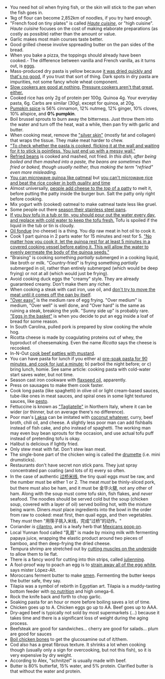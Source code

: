 - You need hot oil when frying fish, or the skin will stick to the pan when the fish goes in.
- 1kg of flour can become 2,852km of noodles, if you try hard enough.
- "French food on tiny plates" is called [_Haute cuisine_](https://en.wikipedia.org/wiki/Haute_cuisine), or "high cuisine". _Haute cuisine_ focuses on the cost of making elaborate preparations (as costly as possible) rather than the amount or value.
- Garlic makes most main courses taste better.
- Good grilled cheese involve sppreading butter on the pan sides of the bread.
- When you bake a pizza, the toppings should already have been cooked.- The difference between vanilla and French vanilla, as it turns out, is [eggs](https://www.seattletimes.com/life/food-drink/whats-the-difference-between-vanilla-and-french-vanilla/).
- Mass-produced dry pasta is yellow because [it was dried quickly and that's no good](https://www.lifegate.com/people/lifestyle/pasta), if you trust that sort of thing. Dark spots in dry pasta are impurities, not some fancy whole wheat component.
- [Slow cookers are good at nothing.](http://www.seriouseats.com/2016/10/why-pressure-cookers-are-better-than-slow-cookers.html) [Pressure cookers aren't that great, either.](https://news.ycombinator.com/item?id=13809891)
- Cooked rice has only 2g of protein per 100g. Quinoa 4g. Your everyday pasta, 6g. Carbs are similar (30g), except for quinoa, at 20g.
- [Pumpkin spice](https://en.wikipedia.org/wiki/Pumpkin_pie_spice) is 56% cinnamon, 12% nutmeg, 12% ginger, 10% cloves, 10% allspice, and **0% pumpkin**.
- Boil brussel sprouts to burn away the bitterness. Just throw them into the water and turn off the heat, wait a while, then pan fry with garlic and butter.
- When cooking meat, remove the ["silver skin"](http://www.genuineideas.com/ArticlesIndex/silverskin.html) (mostly fat and collagen) that wraps the tissue. They make meat harder to chew.
- ["To check whether the pasta is cooked, flicking it at the wall and waiting for it to stick is pointless. You just end up with a messy wall."](https://www.thelocal.it/20170717/ten-golden-rules-how-to-cook-pasta-like-the-italians-al-dente-chef)
- [Refried beans](https://en.wikipedia.org/wiki/Refried_beans) is cooked and mashed, not fried. _In this dish, after being boiled and then mashed into a paste, the beans are sometimes then fried or baked, though usually neither, thus making the term "refried" even more misleading._
- [You can microwave quinoa like oatmeal](https://www.reddit.com/r/EatCheapAndHealthy/comments/42ykrn/friendly_reminder_that_you_can_microwave_quinoa/) but [you can't microwave rice and beat the rice cooker in both quality and time](http://www.mennonitegirlscancook.ca/2017/05/microwave-rice.html)
- Almost universally, [people add cheese to the _top_ of a patty](https://www.youtube.com/watch?v=ERUugjLmwuY) to melt it, before putting the patty inside the burger bun. Salt the patty only right before cooking.
- Mix yogurt with (cooked) oatmeal to make oatmeal taste less like gruel.
- Some people out there [season their stainless steel pans](https://wholelifestylenutrition.com/health/how-to-cook-on-season-a-stainless-steel-pan-to-create-a-non-stick-surface/).
- [If you buy tofu in a tub or tin, you should pour out the water every day, and replace with cold water to keep the tofu fresh.](https://www.eatrightontario.ca/en/Articles/Cooking-Food-Preparation/Everything-You-Need-to-Know-About-Tofu!.aspx) Tofu is spoiled if the liquid in the tub or tin is cloudy.
- [Oil fondue](https://www.atelierdeschefs.fr/fr/recette/13686-fondue-bourguignonne.php) (no cheese) is a thing. You dip raw meat in hot oil to cook it.
- Cook 1 part quinoa in 2 parts water for 15 minutes and rest for 5. ["No matter how you cook it, let the quinoa rest for at least 5 minutes in a covered cooking vessel before eating it. This will allow the water to evenly permeate the body of the quinoa seeds."](http://www.iheartkeenwah.com/blog/2015/10/31/the-food-lab-examining-the-best-way-to-cook-quinoa-rice-cooker-stove-top-or-pre-roast)
- "Braising" is cooking something _partially_ submerged in a cooking liquid, like broth or milk. "Country-fried" is frying something _partially_ submerged in oil, rather than entirely submerged (which would be deep frying) or not at all (which would just be frying).
- Avoid cooking duck eggs the "creamy" style. They are already guaranteed creamy. Don't make them any richer.
- When cooking a steak with cast iron, use oil, and [don't try to move the meat until it comes off the pan by itself](https://youtube.com/watch?feature=youtu.be&v=KLGSLCaksdY).
- ["Over easy"](https://i.pinimg.com/736x/e2/9b/cf/e29bcf23c343c5d5e8a029ff5ec8f89b--fried-eggs-cooking-tips.jpg) is the medium rare of egg frying. "Over medium" is medium, "Over well" is well done, and "Over hard" is the same as ruining a steak, breaking the yolk. "Sunny side up" is probably rare. ["Eggs in the basket"](https://en.wikipedia.org/wiki/Egg_in_the_basket) is when you decide to put an egg inside a loaf of bread for some reason.
- In South Carolina, pulled pork is prepared by slow cooking the whole hog.
- Ricotta cheese is made by coagulating proteins out of whey, the byproduct of cheesemaking. Even the name _Ricotta_ says the cheese is recooked.
- In-N-Out [cook beef patties with mustard](http://muslimeater.com/2015/05/29/how-to-make-halal-in-n-out-double-double-animal-style-burgers-at-home/).
- You can have pasta for lunch if you either a) [pre-soak pasta for 90 minutes, and cook for just a minute](https://food-hacks.wonderhowto.com/how-to/one-minute-pasta-plus-more-revolutionary-pasta-cooking-hacks-you-need-know-0156659/); b) parboil the night before; or c) bring lunch, homie. See same article: cooking pasta with cold-water start saves water, but not time.
- Season cast iron cookware with [flaxseed oil](http://sherylcanter.com/wordpress/2010/01/a-science-based-technique-for-seasoning-cast-iron/), apparently.
- Press on sausages to make them cook faster.
- Cook long pasta (like spaghetti) in olive oil or light cream-based sauces, tube-like ones in meat sauces, and spiral ones in some light textured sauces, like [pesto](http://www.taste.com.au/recipes/pesto-sauce/5df0b426-e19b-463d-bab5-0bc165c502c1).
- Fettuccine is known as ["Tagliatelle"](https://www.popsugar.com/food/Difference-Between-Fettuccine-Tagliatelle-41945041) in Northern Italy, where it can be wider (or thinner, but on average there's no difference).
- Poor man's [Laksa](http://en.wikipedia.org/wiki/Laksa) can be imitated with [coconut whatever](http://en.wikipedia.org/wiki/Kerisik), curry, beef broth, chili oil, and cheese. A slightly less poor man can add fishballs instead of fish cake, and pho instead of spaghetti. The working man may even buy bean sprouts for the occasion, and use actual tofu puff instead of pretending tofu is okay.
- Halibut is delicious if lightly fried.
- Only stew meat with fat. Don't stew lean meat.
- The single-bone part of the chicken wing is called the [drumette](http://www.thekitchn.com/the-small-but-mighty-chicken-wing-223119) (i.e. mini drumsticks).
- Restaurants don't have secret non stick pans. They just spray concentrated pan coating (and lots of it) every so often.
- In the case of authentic [过桥米线](https://en.wikipedia.org/wiki/Crossing_the_bridge_noodles), the tiny quail eggs _must_ be raw, and the number must be either 1 or 2. The meat _must_ be thinly-sliced pork, but there must also be ham, and it must be 金华火腿, not any other of ham. Along with the soup must come tofu skin, fish flakes, and _never_ seafood. The noodles should be served cold but the soup (chicken soup, covered with a layer of oil) served boiling hot, with the mixture being warm. Diners _must_ place ingredients into the bowl in the order from raw to cooked: meat first, then quail eggs, and then vegetables. They _must_ then "用筷子挑入米线，完成“过桥”的动作。"
- Coriander _is_ [cilantro](https://en.wikipedia.org/wiki/Coriander), and is a leafy herb that [Mexicans poop on](https://www.reddit.com/r/explainlikeimfive/comments/4a05qr/eli5_since_norovirus_is_not_a_foodborne_illness/d0wagc9).
- Local Yunnan food called "乳扇" is made by mixing milk with fermenting papaya juice, wrapping the elastic product around two pieces of bamboo, and then deep-frying the dried cheese.
- Tempura shrimp are stretched out by [cutting muscles on the underside](https://www.quora.com/Why-is-tempura-shrimp-longer-than-other-shrimps?share=1) to allow them to lie flat.
- There is a fancy word for cutting into thin strips, called [julienning](https://en.wikipedia.org/wiki/Julienning).
- A fool-proof way to poach an egg is to [strain away all of the egg white](http://www.seriouseats.com/2013/03/how-to-poach-eggs-easy-way-poached-breakfast-video.html), says mister López-Alt.
- Moroccans ferment butter to make [smen](https://www.npr.org/sections/thesalt/2014/10/09/353510171/smen-is-moroccos-funky-fermented-butter-that-lasts-for-years). Fermenting the butter keeps the butter safe, they say.
- Tilapia was a symbol of rebirth in Egyptian art. Tilapia is a muddy-tasting bottom feeder with [no nutrition](https://en.wikipedia.org/wiki/Tilapia#As_food) and high omega-6.
- Rock the knife back and forth to chop garlic.
- Soaking pasta for an hour or more before boiling saves a lot of time.
- Chicken goes up to A. Chicken eggs go up to AA. Beef goes up to AAA.
- Dry-aged beef is typically not sold by most supermarkets (...) because it takes time and there is a significant loss of weight during the aging process.
- Beefsteak are good for sandwiches... cherry are good for salads... plum are good for sauces
- [Boil chicken bones](https://www.livestrong.com/article/125236-glucosamine-naturally/) to get the glucosamine out of it/them.
- Cod also has a great fibrous texture. It shrinks a lot when cooking though (usually only a sign for overcooking, but not this fish), so it is very expensive by dry weight.
- According to Alex, "schnitzel" is usually made with beef.
- Butter is 80% butterfat, 15% water, and 5% protein. Clarified butter is that without the water and protein.
